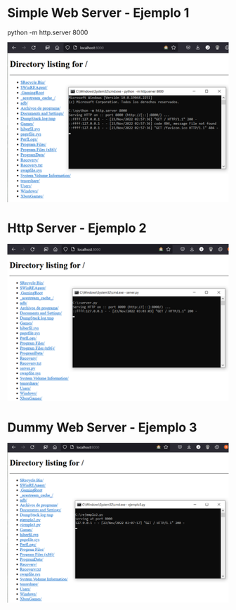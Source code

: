 # Simple Web Server - Ejemplo 1

python -m http.server 8000

![imagen1](Images/localhost1.png)

# Http Server - Ejemplo 2

![imagen2](Images/localhost2.png)

# Dummy Web Server - Ejemplo 3

![imagen3](Images/localhost3.png)
